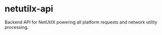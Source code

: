 # netutilx-api
Backend API for NetUtilX powering all platform requests and network utility processing.
